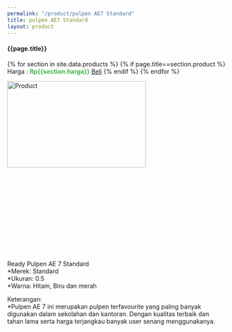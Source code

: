```yaml
---
permalink: "/product/pulpen AE7 Standard"
title: pulpen AE7 Standard
layout: product
---
```


#### {{page.title}}

{% for section in site.data.products %}
	{% if page.title==section.product %}
Harga : <span style="color:#42b549">**Rp{{section.harga}}**</span>  <a class="btn btn-success" href="http://api.whatsapp.com/send?phone={{site.whatsapp}}&text=kak saya mau beli {{page.title}} {{section.harga}} 1 buah bayarnya di kampus ia kak %3A)" style="width:100px;">Beli</a>
	{% endif %}
{% endfor %}

<image src="{{site.baseurl}}/img/pulpen AE7 Standard.jpg" alt="Product" width="80%" height="50%" style="max-width:400px;max-height:400px"/>

Ready Pulpen AE 7 Standard  
*Merek: Standard  
*Ukuran: 0.5   
*Warna: Hitam, Biru dan merah  
  
Keterangan:  
*Pulpen AE 7 ini merupakan pulpen terfavourite yang paling banyak digunakan dalam sekolahan dan kantoran. Dengan kualitas terbaik dan tahan lama serta harga terjangkau banyak user senang menggunakanya.